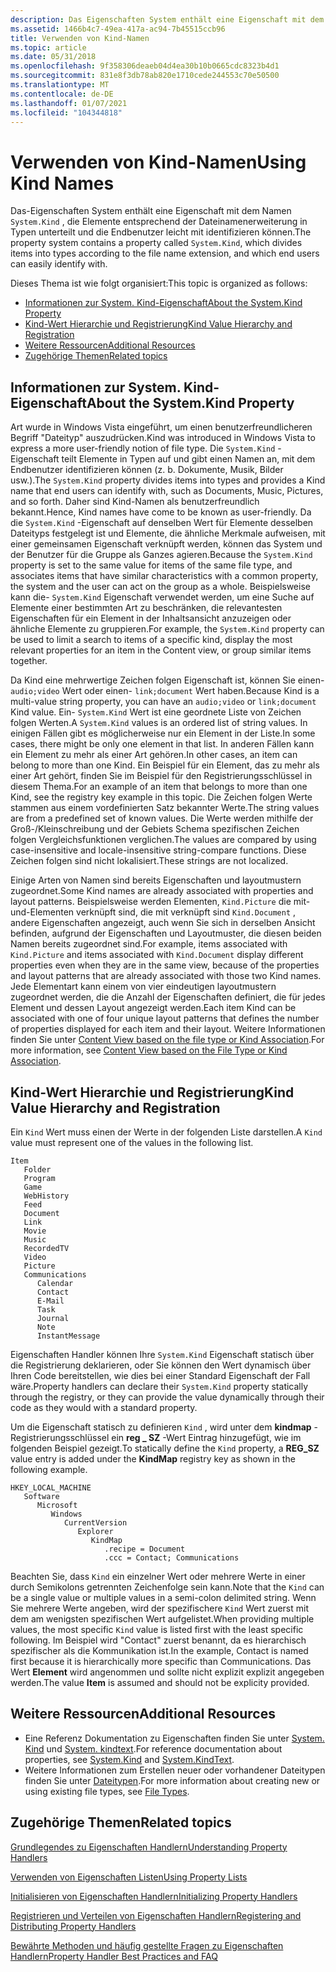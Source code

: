 ```yaml
---
description: Das Eigenschaften System enthält eine Eigenschaft mit dem Namen System. Kind, die Elemente entsprechend der Dateinamenerweiterung in Typen unterteilt und die Endbenutzer leicht mit identifizieren können.
ms.assetid: 1466b4c7-49ea-417a-ac94-7b45515ccb96
title: Verwenden von Kind-Namen
ms.topic: article
ms.date: 05/31/2018
ms.openlocfilehash: 9f358306deaeb04d4ea30b10b0665cdc8323b4d1
ms.sourcegitcommit: 831e8f3db78ab820e1710cede244553c70e50500
ms.translationtype: MT
ms.contentlocale: de-DE
ms.lasthandoff: 01/07/2021
ms.locfileid: "104344818"
---
```

# <a name="using-kind-names"></a><span data-ttu-id="68690-103">Verwenden von Kind-Namen</span><span class="sxs-lookup"><span data-stu-id="68690-103">Using Kind Names</span></span>

<span data-ttu-id="68690-104">Das-Eigenschaften System enthält eine Eigenschaft mit dem Namen `System.Kind` , die Elemente entsprechend der Dateinamenerweiterung in Typen unterteilt und die Endbenutzer leicht mit identifizieren können.</span><span class="sxs-lookup"><span data-stu-id="68690-104">The property system contains a property called `System.Kind`, which divides items into types according to the file name extension, and which end users can easily identify with.</span></span>

<span data-ttu-id="68690-105">Dieses Thema ist wie folgt organisiert:</span><span class="sxs-lookup"><span data-stu-id="68690-105">This topic is organized as follows:</span></span>

-   [<span data-ttu-id="68690-106">Informationen zur System. Kind-Eigenschaft</span><span class="sxs-lookup"><span data-stu-id="68690-106">About the System.Kind Property</span></span>](#about-the-systemkind-property)
-   [<span data-ttu-id="68690-107">Kind-Wert Hierarchie und Registrierung</span><span class="sxs-lookup"><span data-stu-id="68690-107">Kind Value Hierarchy and Registration</span></span>](#kind-value-hierarchy-and-registration)
-   [<span data-ttu-id="68690-108">Weitere Ressourcen</span><span class="sxs-lookup"><span data-stu-id="68690-108">Additional Resources</span></span>](#additional-resources)
-   [<span data-ttu-id="68690-109">Zugehörige Themen</span><span class="sxs-lookup"><span data-stu-id="68690-109">Related topics</span></span>](#related-topics)

## <a name="about-the-systemkind-property"></a><span data-ttu-id="68690-110">Informationen zur System. Kind-Eigenschaft</span><span class="sxs-lookup"><span data-stu-id="68690-110">About the System.Kind Property</span></span>

<span data-ttu-id="68690-111">Art wurde in Windows Vista eingeführt, um einen benutzerfreundlicheren Begriff "Dateityp" auszudrücken.</span><span class="sxs-lookup"><span data-stu-id="68690-111">Kind was introduced in Windows Vista to express a more user-friendly notion of file type.</span></span> <span data-ttu-id="68690-112">Die `System.Kind` -Eigenschaft teilt Elemente in Typen auf und gibt einen Namen an, mit dem Endbenutzer identifizieren können (z. b. Dokumente, Musik, Bilder usw.).</span><span class="sxs-lookup"><span data-stu-id="68690-112">The `System.Kind` property divides items into types and provides a Kind name that end users can identify with, such as Documents, Music, Pictures, and so forth.</span></span> <span data-ttu-id="68690-113">Daher sind Kind-Namen als benutzerfreundlich bekannt.</span><span class="sxs-lookup"><span data-stu-id="68690-113">Hence, Kind names have come to be known as user-friendly.</span></span> <span data-ttu-id="68690-114">Da die `System.Kind` -Eigenschaft auf denselben Wert für Elemente desselben Dateityps festgelegt ist und Elemente, die ähnliche Merkmale aufweisen, mit einer gemeinsamen Eigenschaft verknüpft werden, können das System und der Benutzer für die Gruppe als Ganzes agieren.</span><span class="sxs-lookup"><span data-stu-id="68690-114">Because the `System.Kind` property is set to the same value for items of the same file type, and associates items that have similar characteristics with a common property, the system and the user can act on the group as a whole.</span></span> <span data-ttu-id="68690-115">Beispielsweise kann die- `System.Kind` Eigenschaft verwendet werden, um eine Suche auf Elemente einer bestimmten Art zu beschränken, die relevantesten Eigenschaften für ein Element in der Inhaltsansicht anzuzeigen oder ähnliche Elemente zu gruppieren.</span><span class="sxs-lookup"><span data-stu-id="68690-115">For example, the `System.Kind` property can be used to limit a search to items of a specific kind, display the most relevant properties for an item in the Content view, or group similar items together.</span></span>

<span data-ttu-id="68690-116">Da Kind eine mehrwertige Zeichen folgen Eigenschaft ist, können Sie einen- `audio;video` Wert oder einen- `link;document` Wert haben.</span><span class="sxs-lookup"><span data-stu-id="68690-116">Because Kind is a multi-value string property, you can have an `audio;video` or `link;document` Kind value.</span></span> <span data-ttu-id="68690-117">Ein- `System.Kind` Wert ist eine geordnete Liste von Zeichen folgen Werten.</span><span class="sxs-lookup"><span data-stu-id="68690-117">A `System.Kind` values is an ordered list of string values.</span></span> <span data-ttu-id="68690-118">In einigen Fällen gibt es möglicherweise nur ein Element in der Liste.</span><span class="sxs-lookup"><span data-stu-id="68690-118">In some cases, there might be only one element in that list.</span></span> <span data-ttu-id="68690-119">In anderen Fällen kann ein Element zu mehr als einer Art gehören.</span><span class="sxs-lookup"><span data-stu-id="68690-119">In other cases, an item can belong to more than one Kind.</span></span> <span data-ttu-id="68690-120">Ein Beispiel für ein Element, das zu mehr als einer Art gehört, finden Sie im Beispiel für den Registrierungsschlüssel in diesem Thema.</span><span class="sxs-lookup"><span data-stu-id="68690-120">For an example of an item that belongs to more than one Kind, see the registry key example in this topic.</span></span> <span data-ttu-id="68690-121">Die Zeichen folgen Werte stammen aus einem vordefinierten Satz bekannter Werte.</span><span class="sxs-lookup"><span data-stu-id="68690-121">The string values are from a predefined set of known values.</span></span> <span data-ttu-id="68690-122">Die Werte werden mithilfe der Groß-/Kleinschreibung und der Gebiets Schema spezifischen Zeichen folgen Vergleichsfunktionen verglichen.</span><span class="sxs-lookup"><span data-stu-id="68690-122">The values are compared by using case-insensitive and locale-insensitive string-compare functions.</span></span> <span data-ttu-id="68690-123">Diese Zeichen folgen sind nicht lokalisiert.</span><span class="sxs-lookup"><span data-stu-id="68690-123">These strings are not localized.</span></span>

<span data-ttu-id="68690-124">Einige Arten von Namen sind bereits Eigenschaften und layoutmustern zugeordnet.</span><span class="sxs-lookup"><span data-stu-id="68690-124">Some Kind names are already associated with properties and layout patterns.</span></span> <span data-ttu-id="68690-125">Beispielsweise werden Elementen, `Kind.Picture` die mit-und-Elementen verknüpft sind, die mit verknüpft sind `Kind.Document` , andere Eigenschaften angezeigt, auch wenn Sie sich in derselben Ansicht befinden, aufgrund der Eigenschaften und Layoutmuster, die diesen beiden Namen bereits zugeordnet sind.</span><span class="sxs-lookup"><span data-stu-id="68690-125">For example, items associated with `Kind.Picture` and items associated with `Kind.Document` display different properties even when they are in the same view, because of the properties and layout patterns that are already associated with those two Kind names.</span></span> <span data-ttu-id="68690-126">Jede Elementart kann einem von vier eindeutigen layoutmustern zugeordnet werden, die die Anzahl der Eigenschaften definiert, die für jedes Element und dessen Layout angezeigt werden.</span><span class="sxs-lookup"><span data-stu-id="68690-126">Each item Kind can be associated with one of four unique layout patterns that defines the number of properties displayed for each item and their layout.</span></span> <span data-ttu-id="68690-127">Weitere Informationen finden Sie unter [Content View based on the file type or Kind Association](/previous-versions/windows/desktop/legacy/ee330739(v=vs.85)).</span><span class="sxs-lookup"><span data-stu-id="68690-127">For more information, see [Content View based on the File Type or Kind Association](/previous-versions/windows/desktop/legacy/ee330739(v=vs.85)).</span></span>

## <a name="kind-value-hierarchy-and-registration"></a><span data-ttu-id="68690-128">Kind-Wert Hierarchie und Registrierung</span><span class="sxs-lookup"><span data-stu-id="68690-128">Kind Value Hierarchy and Registration</span></span>

<span data-ttu-id="68690-129">Ein `Kind` Wert muss einen der Werte in der folgenden Liste darstellen.</span><span class="sxs-lookup"><span data-stu-id="68690-129">A `Kind` value must represent one of the values in the following list.</span></span>

```
Item
   Folder
   Program
   Game
   WebHistory
   Feed
   Document
   Link
   Movie
   Music
   RecordedTV
   Video
   Picture
   Communications
      Calendar
      Contact
      E-Mail
      Task
      Journal
      Note
      InstantMessage
```

<span data-ttu-id="68690-130">Eigenschaften Handler können Ihre `System.Kind` Eigenschaft statisch über die Registrierung deklarieren, oder Sie können den Wert dynamisch über Ihren Code bereitstellen, wie dies bei einer Standard Eigenschaft der Fall wäre.</span><span class="sxs-lookup"><span data-stu-id="68690-130">Property handlers can declare their `System.Kind` property statically through the registry, or they can provide the value dynamically through their code as they would with a standard property.</span></span>

<span data-ttu-id="68690-131">Um die Eigenschaft statisch zu definieren `Kind` , wird unter dem **kindmap** -Registrierungsschlüssel ein **reg \_ SZ** -Wert Eintrag hinzugefügt, wie im folgenden Beispiel gezeigt.</span><span class="sxs-lookup"><span data-stu-id="68690-131">To statically define the `Kind` property, a **REG\_SZ** value entry is added under the **KindMap** registry key as shown in the following example.</span></span>

```
HKEY_LOCAL_MACHINE
   Software
      Microsoft
         Windows
            CurrentVersion
               Explorer
                  KindMap
                     .recipe = Document
                     .ccc = Contact; Communications
```

<span data-ttu-id="68690-132">Beachten Sie, dass `Kind` ein einzelner Wert oder mehrere Werte in einer durch Semikolons getrennten Zeichenfolge sein kann.</span><span class="sxs-lookup"><span data-stu-id="68690-132">Note that the `Kind` can be a single value or multiple values in a semi-colon delimited string.</span></span> <span data-ttu-id="68690-133">Wenn Sie mehrere Werte angeben, wird der spezifischere `Kind` Wert zuerst mit dem am wenigsten spezifischen Wert aufgelistet.</span><span class="sxs-lookup"><span data-stu-id="68690-133">When providing multiple values, the most specific `Kind` value is listed first with the least specific following.</span></span> <span data-ttu-id="68690-134">Im Beispiel wird "Contact" zuerst benannt, da es hierarchisch spezifischer als die Kommunikation ist.</span><span class="sxs-lookup"><span data-stu-id="68690-134">In the example, Contact is named first because it is hierarchically more specific than Communications.</span></span> <span data-ttu-id="68690-135">Das Wert **Element** wird angenommen und sollte nicht explizit explizit angegeben werden.</span><span class="sxs-lookup"><span data-stu-id="68690-135">The value **Item** is assumed and should not be explicity provided.</span></span>

## <a name="additional-resources"></a><span data-ttu-id="68690-136">Weitere Ressourcen</span><span class="sxs-lookup"><span data-stu-id="68690-136">Additional Resources</span></span>

-   <span data-ttu-id="68690-137">Eine Referenz Dokumentation zu Eigenschaften finden Sie unter [System. Kind](./props-system-kind.md) und [System. kindtext](./props-system-kindtext.md).</span><span class="sxs-lookup"><span data-stu-id="68690-137">For reference documentation about properties, see [System.Kind](./props-system-kind.md) and [System.KindText](./props-system-kindtext.md).</span></span>
-   <span data-ttu-id="68690-138">Weitere Informationen zum Erstellen neuer oder vorhandener Dateitypen finden Sie unter [Dateitypen](../shell/fa-file-types.md).</span><span class="sxs-lookup"><span data-stu-id="68690-138">For more information about creating new or using existing file types, see [File Types](../shell/fa-file-types.md).</span></span>

## <a name="related-topics"></a><span data-ttu-id="68690-139">Zugehörige Themen</span><span class="sxs-lookup"><span data-stu-id="68690-139">Related topics</span></span>

<dl> <dt>

[<span data-ttu-id="68690-140">Grundlegendes zu Eigenschaften Handlern</span><span class="sxs-lookup"><span data-stu-id="68690-140">Understanding Property Handlers</span></span>](./building-property-handlers-properties.md)
</dt> <dt>

[<span data-ttu-id="68690-141">Verwenden von Eigenschaften Listen</span><span class="sxs-lookup"><span data-stu-id="68690-141">Using Property Lists</span></span>](./building-property-handlers-property-lists.md)
</dt> <dt>

[<span data-ttu-id="68690-142">Initialisieren von Eigenschaften Handlern</span><span class="sxs-lookup"><span data-stu-id="68690-142">Initializing Property Handlers</span></span>](./building-property-handlers-property-handlers.md)
</dt> <dt>

[<span data-ttu-id="68690-143">Registrieren und Verteilen von Eigenschaften Handlern</span><span class="sxs-lookup"><span data-stu-id="68690-143">Registering and Distributing Property Handlers</span></span>](./prophand-reg-dist.md)
</dt> <dt>

[<span data-ttu-id="68690-144">Bewährte Methoden und häufig gestellte Fragen zu Eigenschaften Handlern</span><span class="sxs-lookup"><span data-stu-id="68690-144">Property Handler Best Practices and FAQ</span></span>](./prophand-bestprac-faq.md)
</dt> </dl>

 

 
